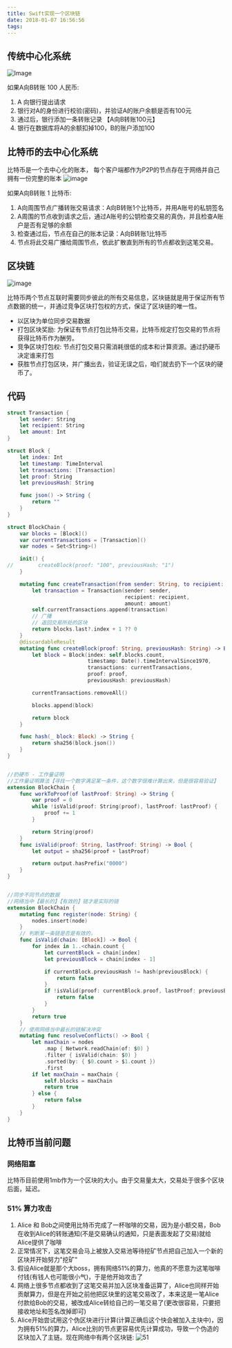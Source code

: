 ```yaml
---
title: Swift实现一个区块链
date: 2018-01-07 16:56:56
tags:
---
```


## 传统中心化系统

![Image](/images/blockchain/central.png)

如果A向B转账 100 人民币:
1. A 向银行提出请求
2. 银行对A的身份进行校验(密码)，并验证A的账户余额是否有100元
3. 通过后，银行添加一条转账记录 【A向B转账100元】
4. 银行在数据库将A的余额扣掉100，B的账户添加100

## 比特币的去中心化系统

比特币是一个去中心化的账本， 每个客户端都作为P2P的节点存在于网络并自己拥有一份完整的账本
![image](/images/blockchain/decentral.png)

如果A向B转账 1 比特币:
1. A向周围节点广播转账交易请求：A向B转账1个比特币，并用A账号的私钥签名
2. A周围的节点收到请求之后，通过A账号的公钥检查交易的真伪，并且检查A账户是否有足够的余额
3. 检查通过后，节点在自己的账本记录：A向B转账1比特币
4. 节点将此交易广播给周围节点，依此扩散直到所有的节点都收到这笔交易。

## 区块链

![image](/images/blockchain/blockchain.png)

比特币两个节点互联时需要同步彼此的所有交易信息，区块链就是用于保证所有节点数据的统一，并通过竞争区块打包权的方式，保证了区块链的唯一性。
- 以区块为单位同步交易数据
- 打包区块奖励: 为保证有节点打包比特币交易，比特币规定打包交易的节点将获得比特币作为酬劳。
- 竞争区块打包权: 节点打包交易只需消耗很低的成本和计算资源。通过扔硬币决定谁来打包
- 获胜节点打包区块，并广播出去，验证无误之后，咱们就去扔下一个区块的硬币了。

## 代码

```Swift
struct Transaction {
    let sender: String
    let recipient: String
    let amount: Int
}

struct Block {
    let index: Int
    let timestamp: TimeInterval
    let transactions: [Transaction]
    let proof: String
    let previousHash: String

    func json() -> String {
        return ""
    }
}

struct BlockChain {
    var blocks = [Block]()
    var currentTransactions = [Transaction]()
    var nodes = Set<String>()

    init() {
//        createBlock(proof: "100", previousHash: "1")
    }

    mutating func createTransaction(from sender: String, to recipient: String, amount: Int) -> Int {
        let transaction = Transaction(sender: sender,
                                      recipient: recipient,
                                      amount: amount)
        self.currentTransactions.append(transaction)
        // 广播
        // 返回交易所处的区块
        return blocks.last?.index + 1 ?? 0
    }
    @discardableResult
    mutating func createBlock(proof: String, previousHash: String) -> Block {
        let block = Block(index: self.blocks.count,
                          timestamp: Date().timeIntervalSince1970,
                          transactions: currentTransactions,
                          proof: proof,
                          previousHash: previousHash)

        currentTransactions.removeAll()

        blocks.append(block)

        return block
    }

    func hash(_ block: Block) -> String {
        return sha256(block.json())
    }
}


//扔硬币 - 工作量证明
//工作量证明算法【寻找一个数字满足某一条件，这个数字很难计算出来，但是很容易验证】
extension BlockChain {
    func workToProof(of lastProof: String) -> String {
        var proof = 0
        while !isValid(proof: String(proof), lastProof: lastProof) {
            proof += 1
        }

        return String(proof)
    }
    func isValid(proof: String, lastProof: String) -> Bool {
        let output = sha256(proof + lastProof)

        return output.hasPrefix("0000")
    }
}


//同步不同节点的数据
//网络当中【最长的】【有效的】链才是实际的链
extension BlockChain {
    mutating func register(node: String) {
        nodes.insert(node)
    }
    // 判断某一条链是否是有效的，
    func isValid(chain: [Block]) -> Bool {
        for index in 1..<chain.count {
            let currentBlock = chain[index]
            let previousBlock = chain[index - 1]

            if currentBlock.previousHash != hash(previousBlock) {
                return false
            }
            if !isValid(proof: currentBlock.proof, lastProof: previousBlock.proof) {
                return false
            }
        }
        return true
    }
    // 使用网络当中最长的链解决冲突
    mutating func resolveConflicts() -> Bool {
        let maxChain = nodes
            .map { Network.readChain(of: $0) }
            .filter { isValid(chain: $0) }
            .sorted(by: { $0.count > $1.count })
            .first
        if let maxChain = maxChain {
            self.blocks = maxChain
            return true
        } else {
            return false
        }
    }
}


```

## 比特币当前问题

### 网络阻塞

比特币目前使用1mb作为一个区块的大小。由于交易量太大，交易处于很多个区块后面，延迟。

### 51% 算力攻击

1. Alice 和 Bob之间使用比特币完成了一杯咖啡的交易，因为是小额交易，Bob在收到Alice的转账通知(不是交易确认的通知，只是表面发起了交易)就给Alice提供了咖啡
2. 正常情况下，这笔交易会马上被放入交易池等待挖矿节点把自己加入一个新的区块并开始努力"挖矿"
3. 假设Alice就是那个大boss，拥有网络51%的算力，他真的不愿意为这笔咖啡付钱(有钱人也可能很小气)，于是他开始攻击了
4. 网络上很多节点都收到了这笔交易并加入区块准备运算了，Alice也同样开始贡献算力，但是在开始之前他把区块里的这笔交易改了，本来这是一笔Alice付款给Bob的交易，被改成Alice转给自己的一笔交易了(更改很容易，只要把接收地址和签名改掉即可)
5. Alice开始尝试用这个伪区块进行计算(计算正确后这个快会被加入主块中)，因为拥有51%的算力，Alice比别的节点更容易优先计算成功，导致一个伪造的区块加入了主链。现在网络中有两个区块链:
![51](/images/blockchain/51.png)
